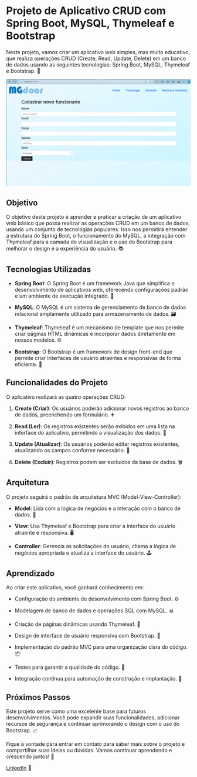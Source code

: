 # Projeto de Aplicativo CRUD com Spring Boot, MySQL, Thymeleaf e Bootstrap

Neste projeto, vamos criar um aplicativo web simples, mas muito educativo, que realiza operações CRUD (Create, Read, Update, Delete) em um banco de dados usando as seguintes tecnologias: Spring Boot, MySQL, Thymeleaf e Bootstrap. 🚀

<img src="resultado-form.jpg">

## Objetivo

O objetivo deste projeto é aprender e praticar a criação de um aplicativo web básico que possa realizar as operações CRUD em um banco de dados, usando um conjunto de tecnologias populares. Isso nos permitirá entender a estrutura do Spring Boot, o funcionamento do MySQL, a integração com Thymeleaf para a camada de visualização e o uso do Bootstrap para melhorar o design e a experiência do usuário. 📚

## Tecnologias Utilizadas

- **Spring Boot**: O Spring Boot é um framework Java que simplifica o desenvolvimento de aplicativos web, oferecendo configurações padrão e um ambiente de execução integrado. 🔧

- **MySQL**: O MySQL é um sistema de gerenciamento de banco de dados relacional amplamente utilizado para armazenamento de dados. 🗃️

- **Thymeleaf**: Thymeleaf é um mecanismo de template que nos permite criar páginas HTML dinâmicas e incorporar dados diretamente em nossos modelos. 🌐

- **Bootstrap**: O Bootstrap é um framework de design front-end que permite criar interfaces de usuário atraentes e responsivas de forma eficiente. 🎨

## Funcionalidades do Projeto

O aplicativo realizará as quatro operações CRUD:

1. **Create (Criar)**: Os usuários poderão adicionar novos registros ao banco de dados, preenchendo um formulário. ➕

2. **Read (Ler)**: Os registros existentes serão exibidos em uma lista na interface do aplicativo, permitindo a visualização dos dados. 👀

3. **Update (Atualizar)**: Os usuários poderão editar registros existentes, atualizando os campos conforme necessário. 📝

4. **Delete (Excluir)**: Registros podem ser excluídos da base de dados. 🗑️

## Arquitetura

O projeto seguirá o padrão de arquitetura MVC (Model-View-Controller):

- **Model**: Lida com a lógica de negócios e a interação com o banco de dados. 🧠

- **View**: Usa Thymeleaf e Bootstrap para criar a interface do usuário atraente e responsiva. 🖥️

- **Controller**: Gerencia as solicitações do usuário, chama a lógica de negócios apropriada e atualiza a interface do usuário. 🕹️

## Aprendizado

Ao criar este aplicativo, você ganhará conhecimento em:

- Configuração do ambiente de desenvolvimento com Spring Boot. ⚙️

- Modelagem de banco de dados e operações SQL com MySQL. 📊

- Criação de páginas dinâmicas usando Thymeleaf. 📲

- Design de interface de usuário responsiva com Bootstrap. 📱

- Implementação do padrão MVC para uma organização clara do código. 📦

- Testes para garantir a qualidade do código. 🧪

- Integração contínua para automação de construção e implantação. 🔄

## Próximos Passos

Este projeto serve como uma excelente base para futuros desenvolvimentos. Você pode expandir suas funcionalidades, adicionar recursos de segurança e continuar aprimorando o design com o uso do Bootstrap. 📈

Fique à vontade para entrar em contato para saber mais sobre o projeto e compartilhar suas ideias ou dúvidas. Vamos continuar aprendendo e crescendo juntos! 🤝

[LinkedIn](https://www.linkedin.com/in/omiguelgermano/) 🔗
